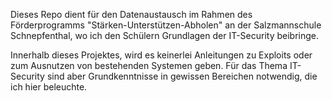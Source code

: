 Dieses Repo dient für den Datenaustausch im Rahmen des Förderprogramms "Stärken-Unterstützen-Abholen" an der Salzmannschule Schnepfenthal, wo ich den Schülern Grundlagen der IT-Security beibringe.

Innerhalb dieses Projektes, wird es keinerlei Anleitungen zu Exploits oder zum Ausnutzen von bestehenden Systemen geben. Für das Thema IT-Security sind aber Grundkenntnisse in gewissen Bereichen notwendig, die ich hier beleuchte.
